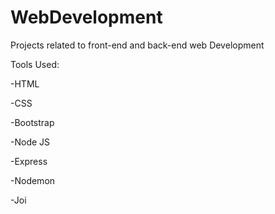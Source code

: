 # WebDevelopment

Projects related to front-end and back-end web Development

Tools Used:

-HTML

-CSS

-Bootstrap

-Node JS

-Express

-Nodemon

-Joi
